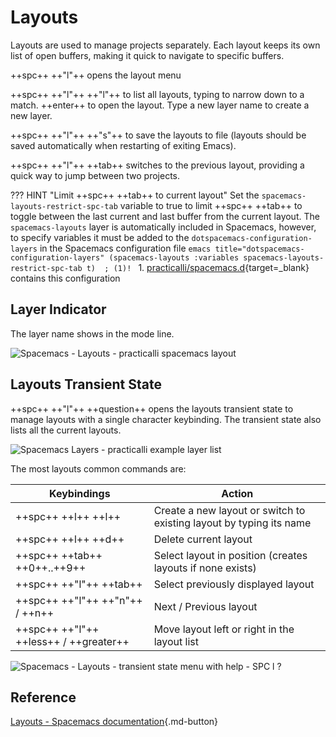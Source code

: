 # Layouts

Layouts are used to manage projects separately. Each layout keeps its own list of open buffers, making it quick to navigate to specific buffers.

++spc++ ++"l"++ opens the layout menu

++spc++ ++"l"++ ++"l"++ to list all layouts, typing to narrow down to a match. ++enter++ to open the layout.  Type a new layer name to create a new layer.

++spc++ ++"l"++ ++"s"++ to save the layouts to file (layouts should be saved automatically when restarting of exiting Emacs).

++spc++ ++"l"++ ++tab++ switches to the previous layout, providing a quick way to jump between two projects. 

??? HINT "Limit ++spc++ ++tab++  to current layout"
    Set the `spacemacs-layouts-restrict-spc-tab` variable to true to limit ++spc++ ++tab++ to toggle between the last current and last buffer from the current layout.  The `spacemacs-layouts` layer is automatically included in Spacemacs, however, to specify variables it must be added to the `dotspacemacs-configuration-layers` in the Spacemacs configuration file
    ```emacs title="dotspacemacs-configuration-layers"
    (spacemacs-layouts :variables spacemacs-layouts-restrict-spc-tab t)  ; (1)!
    ```
    1.  [practicalli/spacemacs.d](https://github.com/practicalli/spacemacs.d){target=_blank} contains this configuration


## Layer Indicator

The layer name shows in the mode line.

![Spacemacs - Layouts - practicalli spacemacs layout](https://raw.githubusercontent.com/practicalli/graphic-design/live/editors/spacemacs/screenshots/spacemacs-modeline-layouts.png)


## Layouts Transient State

++spc++ ++"l"++ ++question++ opens the layouts transient state to manage layouts with a single character keybinding. The transient state also lists all the current layouts.

![Spacemacs Layers - practicalli example layer list](https://raw.githubusercontent.com/practicalli/graphic-design/live/editors/spacemacs/screenshots/spacemacs-layouts-transient-state-practicalli-layouts.png)

The most layouts common commands are:

| Keybindings                            | Action                                                              |
|----------------------------------------|---------------------------------------------------------------------|
| ++spc++ ++l++ ++l++                    | Create a new layout or switch to existing layout by typing its name |
| ++spc++ ++l++ ++d++                    | Delete current layout                                               |
| ++spc++ ++tab++ ++0++..++9++           | Select layout in position (creates layouts if none exists)          |
| ++spc++ ++"l"++ ++tab++                | Select previously displayed layout                                  |
| ++spc++ ++"l"++ ++"n"++ / ++n++        | Next / Previous layout                                              |
| ++spc++ ++"l"++ ++less++ / ++greater++ | Move layout left or right in the layout list                        |

![Spacemacs - Layouts - transient state menu with help - `SPC l ?` ](https://raw.githubusercontent.com/practicalli/graphic-design/live/editors/spacemacs/screenshots/spacemacs-layouts-transient-state-menu.png)


## Reference

[Layouts - Spacemacs documentation](https://github.com/syl20bnr/spacemacs/blob/develop/doc/DOCUMENTATION.org#layouts-and-workspaces){.md-button}
